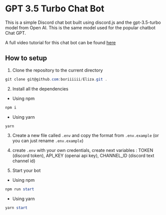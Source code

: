 # GPT 3.5 Turbo Chat Bot

This is a simple Discord chat bot built using discord.js and the gpt-3.5-turbo model from Open AI. This is the same model used for the popular chatbot Chat GPT.

A full video tutorial for this chat bot can be found [here](https://youtu.be/CB76_GDrPsE)

## How to setup

1. Clone the repository to the current directory

```powershell
git clone git@github.com:boriiiiii/Eliza.git .
```

2. Install all the dependencies

- Using npm
```powershell
npm i
```

- Using yarn
```powershell
yarn
```

3. Create a new file called `.env` and copy the format from `.env.example` (or you can just rename `.env.example`)

4. create `.env` with your own credentials, create next variables :
        TOKEN (discord token),
        API_KEY (openai api key),
        CHANNEL_ID (discord text channel id)

5. Start your bot

- Using npm
```powershell
npm run start
```

- Using yarn
```powershell
yarn start
```
